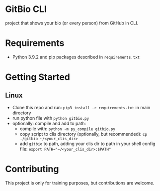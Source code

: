 # GitBio CLI

project that shows your bio (or every person) from GitHub in CLI.

# Requirements

- Python 3.9.2 and pip packages described in `requirements.txt`

# Getting Started

## Linux

- Clone this repo and run: `pip3 install -r requirements.txt` in main directory
- run python file with `python gitbio.py`
- optionally: compile and add to path:
    - compile with: `python -m py_compile gitbio.py`
    - copy script to clis directory (optionally, but recommended): `cp ./gitbio ~/<your_clis_dir>`
    - add `gitbio` to path, adding your clis dir to path in your shell config file: `export PATH="~/<your_clis_dir>:$PATH"`

# Contributing

This project is only for training purposes, but contributions are welcome.